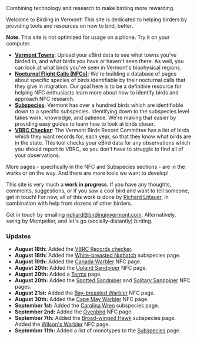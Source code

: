 <div class="tagline">
Combining technology and research to make birding more rewarding.
</div>

Welcome to Birding in Vermont! This site is dedicated to helping birders by providing tools and resources on how to bird, better.

**Note**: This site is not optimized for usage on a phone. Try it on your computer.

- [**Vermont Towns**](/towns): Upload your eBird data to see what towns you've birded in, and what birds you have or haven't seen there. As well, you can look at what birds you've seen in Vermont's biophysical regions.
- [**Nocturnal Flight Calls (NFCs)**](/nfc): We're building a database of pages about specific species of birds identifiable by their nocturnal calls that they give in migration. Our goal here is to be a definitive resource for helping NFC enthusiasts learn more about how to identify birds and approach NFC research.
- [**Subspecies**](/subspecies): Vermont has over a hundred birds which are identifiable down to a specific subspecies. Identifying down to the subspecies level takes work, knowledge, and patience. We're making that easier by providing easy guides to learn how to look at birds closer.
- [**VBRC Checker**](/vbrc-checker): The Vermont Birds Record Committee has a list of birds which they want records for, each year, so that they know what birds are in the state. This tool checks your eBird data for any observations which you should report to VBRC, so you don't have to struggle to find all of your observations.

More pages - specifically in the NFC and Subspecies sections - are in the works or on the way. And there are more tools we want to develop!

This site is very much a **work in progress**. If you have any thoughts, comments, suggestions, or if you saw a cool bird and want to tell someone, get in touch! For now, all of this work is done by [Richard Littauer](https://ebird.org/profile/Mjg0MTUx/US-VT), in combination with help from dozens of other birders.

Get in touch by emailing [richard@birdinginvermont.com](mailto:richard@birdinginvermont.com). Alternatively, swing by Montpelier, and let's go (socially-distantly) birding.

### Updates

- **August 18th:** Added the [VBRC Records checker](/rarities).
- **August 18th:** Added the [White-breasted Nuthatch](/subspecies/wbnu) subspecies page.
- **August 19th:** Added the [Canada Warbler](/nfc-species/cawa) NFC page.
- **August 20th:** Added the [Upland Sandpiper](/nfc-species/upsa) NFC page.
- **August 20th:** Added a [Terms](/terms) page.
- **August 20th:** Added the [Spotted Sandpiper](/nfc-species/spsa) and [Solitary Sandpiper](/nfc-species/sosa) NFC pages.
- **August 21st:** Added the [Bay-breasted Warbler](/nfc-species/bbwa) NFC page.
- **August 30th:** Added the [Cape May Warbler](/nfc-species/cmwa) NFC page.
- **September 1st:** Added the [Carolina Wren](/subspecies/cawr) subspecies page.
- **September 2nd:** Added the [Ovenbird](/nfc-species/oven) NFC page.
- **September 7th:** Added the [Broad-winged Hawk](/subspecies/bwha) subspecies page. Added the [Wilson's Warbler](/nfc-species/wiwa) NFC page.
- **September 11th:** Added a list of monotypes to the [Subspecies](/subspecies/) page.
